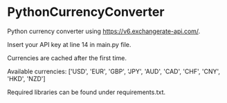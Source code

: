 # PythonCurrencyConverter

Python currency converter using https://v6.exchangerate-api.com/.

Insert your API key at line 14 in main.py file.

Currencies are cached after the first time.

Available currencies: ['USD', 'EUR', 'GBP', 'JPY', 'AUD', 'CAD', 'CHF', 'CNY', 'HKD', 'NZD']

Required libraries can be found under requirements.txt.
